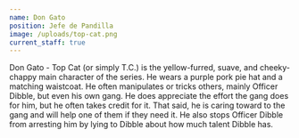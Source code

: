 ```yaml
---
name: Don Gato
position: Jefe de Pandilla
image: /uploads/top-cat.png
current_staff: true
---
```

Don Gato - Top Cat (or simply T.C.) is the yellow-furred, suave, and cheeky-chappy main character of the series. He wears a purple pork pie hat and a matching waistcoat. He often manipulates or tricks others, mainly Officer Dibble, but even his own gang. He does appreciate the effort the gang does for him, but he often takes credit for it. That said, he is caring toward to the gang and will help one of them if they need it. He also stops Officer Dibble from arresting him by lying to Dibble about how much talent Dibble has.